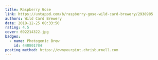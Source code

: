 ```yaml
---
title: Raspberry Gose
link: https://untappd.com/b/raspberry-gose-wild-card-brewery/2938985
authors: Wild Card Brewery
date: 2018-12-25 00:33:50
rating: 4.5
cover: 692214322.jpg
badges:
  - name: Photogenic Brew
    id: 440801784
posting_method: https://ownyourpint.chrisburnell.com
---
```


